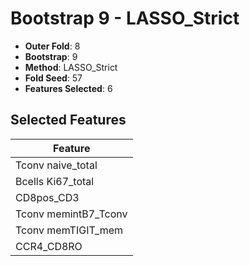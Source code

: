 # Bootstrap 9 - LASSO_Strict

- **Outer Fold**: 8
- **Bootstrap**: 9
- **Method**: LASSO_Strict
- **Fold Seed**: 57
- **Features Selected**: 6

## Selected Features

| Feature |
|---------|
| Tconv naive_total |
| Bcells Ki67_total |
| CD8pos_CD3 |
| Tconv memintB7_Tconv |
| Tconv memTIGIT_mem |
| CCR4_CD8RO |
